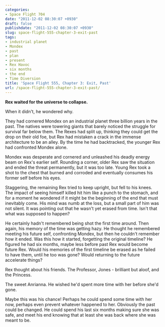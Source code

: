 ```yaml
---
categories:
- Space Flight 704
date: "2011-12-02 08:30:07 +0930"
draft: false
publishdate: "2011-12-02 08:30:07 +0930"
slug: space-flight-555-chapter-3-exit-past
tags:
- industrial planet
- Mondex
- past
- plan
- present
- Rex Havoc
- six months
- the end
- Time Diversion
title: 'Space Flight 555, Chapter 3: Exit, Past'
url: /space-flight-555-chapter-3-exit-past/
---
```

**Rex waited for the universe to collapse.**

When it didn't, he wondered why.

They had cornered Mondex on an industrial planet three billion years in
the past. The natives were towering giants that barely noticed the
struggle for survival far below them. The Rexes had split up, thinking
they could get the drop on their old foe, but Rex had mistaken a crack
in the immense architecture to be an alley. By the time he had
backtracked, the younger Rex had confronted Mondex alone.

Mondex was desperate and cornered and unleashed his deadly energy beam
on Rex's earlier self. Rounding a corner, older Rex saw the situation
and ended the threat permanently, but it was too late. Young Rex took a
shot to the chest that burned and corroded and eventually consumes his
former self before his eyes.

Staggering, the remaining Rex tried to keep upright, but fell to his
knees. The impact of seeing himself killed hit him like a punch to the
stomach, and for a moment he wondered if it might be the beginning of
the end that must inevitably come. His mind was numb at the loss, but a
small part of him was not silent. It was pointing out that he wasn't yet
erased from time. Isn't that what was supposed to happen?

He certainly hadn't remembered being shot the first time around. Then
again, his memory of the time was getting hazy. He thought he remembered
meeting his future self, confronting Mondex, but then he couldn't
remember how it ended. Was this how it started, forgetting the original
timeline? He figured he had six months, maybe less before past Rex would
become future Rex. Would his memories of the first timeline be erased as
he failed to have them, until he too was gone? Would returning to the
future accelerate things?

Rex thought about his friends. The Professor, Jones - brilliant but
aloof, and the Princess.

The sweet Anrianna. He wished he'd spent more time with her before she'd
gone.

Maybe this was his chance! Perhaps he could spend some time with her
now, perhaps even prevent whatever happened to her. Obviously the past
could be changed. He could spend his last six months making sure she was
safe, and meet his end knowing that at least she was back where she was
meant to be.
